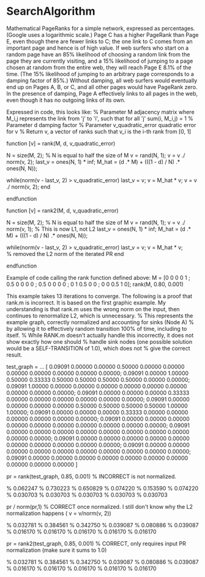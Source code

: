 # SearchAlgorithm
Mathematical PageRanks for a simple network, expressed as percentages. (Google uses a logarithmic scale.) Page C has a higher PageRank than Page E, even though there are fewer links to C; the one link to C comes from an important page and hence is of high value. If web surfers who start on a random page have an 85% likelihood of choosing a random link from the page they are currently visiting, and a 15% likelihood of jumping to a page chosen at random from the entire web, they will reach Page E 8.1% of the time. (The 15% likelihood of jumping to an arbitrary page corresponds to a damping factor of 85%.) Without damping, all web surfers would eventually end up on Pages A, B, or C, and all other pages would have PageRank zero. In the presence of damping, Page A effectively links to all pages in the web, even though it has no outgoing links of its own.

Expressed in code, this looks like:
% Parameter M adjacency matrix where M_i,j represents the link from 'j' to 'i', such that for all 'j' sum(i, M_i,j) = 1
% Parameter d damping factor
% Parameter v_quadratic_error quadratic error for v
% Return v, a vector of ranks such that v_i is the i-th rank from [0, 1]
 
function [v] = rank(M, d, v_quadratic_error)
 
N = size(M, 2); % N is equal to half the size of M
v = rand(N, 1);
v = v ./ norm(v, 2);
last_v = ones(N, 1) * inf;
M_hat = (d .* M) + (((1 - d) / N) .* ones(N, N));
 
while(norm(v - last_v, 2) > v_quadratic_error)
	last_v = v;
	v = M_hat * v;
	v = v ./ norm(v, 2);
end
 
endfunction
 
function [v] = rank2(M, d, v_quadratic_error)
 
N = size(M, 2); % N is equal to half the size of M
v = rand(N, 1);
v = v ./ norm(v, 1);   % This is now L1, not L2
last_v = ones(N, 1) * inf;
M_hat = (d .* M) + (((1 - d) / N) .* ones(N, N));
 
while(norm(v - last_v, 2) > v_quadratic_error)
	last_v = v;
	v = M_hat * v;  
        % removed the L2 norm of the iterated PR
end
 
endfunction


Example of code calling the rank function defined above:
M = [0 0 0 0 1 ; 0.5 0 0 0 0 ; 0.5 0 0 0 0 ; 0 1 0.5 0 0 ; 0 0 0.5 1 0];
rank(M, 0.80, 0.001)


This example takes 13 iterations to converge.
The following is a proof that rank.m is incorrect. It is based on the first graphic example. My understanding is that rank.m uses the wrong norm on the input, then continues to renormalize L2, which is unnecessary.
% This represents the example graph, correctly normalized and accounting for sinks (Node A) 
% by allowing it to effectively random transition 100% of time, including to itself.
% While RANK.m doesn't actually handle this incorrectly, it does not show exactly how one should
% handle sink nodes (one possible solution would be a SELF-TRANSITION of 1.0), which does not
% give the correct result.
 
test_graph = ...
[  0.09091   0.00000   0.00000   0.50000   0.00000   0.00000   0.00000   0.00000   0.00000   0.00000   0.00000;
   0.09091   0.00000   1.00000   0.50000   0.33333   0.50000   0.50000   0.50000   0.50000   0.00000   0.00000;
   0.09091   1.00000   0.00000   0.00000   0.00000   0.00000   0.00000   0.00000   0.00000   0.00000   0.00000;
   0.09091   0.00000   0.00000   0.00000   0.33333   0.00000   0.00000   0.00000   0.00000   0.00000   0.00000;
   0.09091   0.00000   0.00000   0.00000   0.00000   0.50000   0.50000   0.50000   0.50000   1.00000   1.00000;
   0.09091   0.00000   0.00000   0.00000   0.33333   0.00000   0.00000   0.00000   0.00000   0.00000   0.00000;
   0.09091   0.00000   0.00000   0.00000   0.00000   0.00000   0.00000   0.00000   0.00000   0.00000   0.00000;
   0.09091   0.00000   0.00000   0.00000   0.00000   0.00000   0.00000   0.00000   0.00000   0.00000   0.00000;
   0.09091   0.00000   0.00000   0.00000   0.00000   0.00000   0.00000   0.00000   0.00000   0.00000   0.00000;
   0.09091   0.00000   0.00000   0.00000   0.00000   0.00000   0.00000   0.00000   0.00000   0.00000   0.00000;
   0.09091   0.00000   0.00000   0.00000   0.00000   0.00000   0.00000   0.00000   0.00000   0.00000   0.00000 ]
 
pr = rank(test_graph, 0.85, 0.001)   % INCORRECT is not normalized.
 
%  0.062247
%  0.730223
%  0.650829
%  0.074220
%  0.153590
%  0.074220
%  0.030703
%  0.030703
% 0.030703
%  0.030703
%  0.030703
 
pr / norm(pr,1)    % CORRECT once normalized. I still don't know why the L2 normalization happens ( v = v/norm(v, 2))
 
%   0.032781
%   0.384561
%   0.342750
%   0.039087
%   0.080886
%   0.039087
%   0.016170
%   0.016170
%   0.016170
%   0.016170
%   0.016170
 
pr = rank2(test_graph, 0.85, 0.001) % CORRECT, only requires input PR normalization (make sure it sums to 1.0)
 
%   0.032781
%   0.384561
%   0.342750
%   0.039087
%   0.080886
%   0.039087
%   0.016170
%   0.016170
%   0.016170
%   0.016170
%   0.016170


